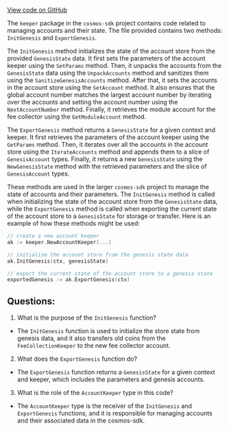 [View code on GitHub](https://github.com/cosmos/cosmos-sdk.git/x/auth/keeper/genesis.go)

The `keeper` package in the `cosmos-sdk` project contains code related to managing accounts and their state. The file provided contains two methods: `InitGenesis` and `ExportGenesis`.

The `InitGenesis` method initializes the state of the account store from the provided `GenesisState` data. It first sets the parameters of the account keeper using the `SetParams` method. Then, it unpacks the accounts from the `GenesisState` data using the `UnpackAccounts` method and sanitizes them using the `SanitizeGenesisAccounts` method. After that, it sets the accounts in the account store using the `SetAccount` method. It also ensures that the global account number matches the largest account number by iterating over the accounts and setting the account number using the `NextAccountNumber` method. Finally, it retrieves the module account for the fee collector using the `GetModuleAccount` method.

The `ExportGenesis` method returns a `GenesisState` for a given context and keeper. It first retrieves the parameters of the account keeper using the `GetParams` method. Then, it iterates over all the accounts in the account store using the `IterateAccounts` method and appends them to a slice of `GenesisAccount` types. Finally, it returns a new `GenesisState` using the `NewGenesisState` method with the retrieved parameters and the slice of `GenesisAccount` types.

These methods are used in the larger `cosmos-sdk` project to manage the state of accounts and their parameters. The `InitGenesis` method is called when initializing the state of the account store from the `GenesisState` data, while the `ExportGenesis` method is called when exporting the current state of the account store to a `GenesisState` for storage or transfer. Here is an example of how these methods might be used:

```go
// create a new account keeper
ak := keeper.NewAccountKeeper(...)

// initialize the account store from the genesis state data
ak.InitGenesis(ctx, genesisState)

// export the current state of the account store to a genesis state
exportedGenesis := ak.ExportGenesis(ctx)
```
## Questions: 
 1. What is the purpose of the `InitGenesis` function?
- The `InitGenesis` function is used to initialize the store state from genesis data, and it also transfers old coins from the `FeeCollectionKeeper` to the new fee collector account.

2. What does the `ExportGenesis` function do?
- The `ExportGenesis` function returns a `GenesisState` for a given context and keeper, which includes the parameters and genesis accounts.

3. What is the role of the `AccountKeeper` type in this code?
- The `AccountKeeper` type is the receiver of the `InitGenesis` and `ExportGenesis` functions, and it is responsible for managing accounts and their associated data in the cosmos-sdk.